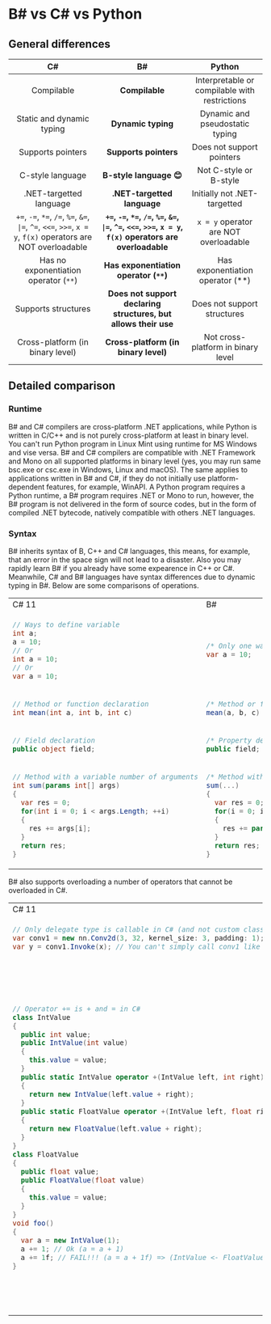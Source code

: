 # B# vs C# vs Python

## General differences

| C#                        | B#                           | Python                                        |
|:-------------------------:|:----------------------------:|:---------------------------------------------:|
| Compilable                | **Compilable**               | Interpretable or compilable with restrictions |
| Static and dynamic typing | **Dynamic typing**           | Dynamic and pseudostatic typing               |
| Supports pointers         | **Supports pointers**        | Does not support pointers                     |
| C-style language          | **B-style language :blush:** | Not C-style or B-style                        |
| .NET-targetted language   | **.NET-targetted language**  | Initially not .NET-targetted                  |
| `+=`, `-=`, `*=`, `/=`, `%=`, `&=`, `\|=`, `^=`, `<<=`, `>>=`, `x = y`, `f(x)` operators are NOT overloadable | **`+=`, `-=`, `*=`, `/=`, `%=`, `&=`, `\|=`, `^=`, `<<=`, `>>=`, `x = y`, `f(x)` operators are overloadable** | `x = y` operator are NOT overloadable |
| Has no exponentiation operator (`**`)                                                                         | **Has exponentiation operator (`**`)**                                                                        | Has exponentiation operator (**)      |
| Supports structures                                                                                           | **Does not support declaring structures, but allows their use**                                               | Does not support structures           |
| Cross-platform (in binary level)                                                                              | **Cross-platform (in binary level)**                                                                          | Not cross-platform in binary level    |

## Detailed comparison

### Runtime

B# and C# compilers are cross-platform .NET applications, while Python is written in C/C++ and is not purely cross-platform at least in binary level. You can't run Python program in Linux Mint using runtime for MS Windows and vise versa. B# and C# compilers are compatible with .NET Framework and Mono on all supported platforms in binary level (yes, you may run same bsc.exe or csc.exe in Windows, Linux and macOS). The same applies to applications written in B# and C#, if they do not initially use platform-dependent features, for example, WinAPI. A Python program requires a Python runtime, a B# program requires .NET or Mono to run, however, the B# program is not delivered in the form of source codes, but in the form of compiled .NET bytecode, natively compatible with others .NET languages.

### Syntax

B# inherits syntax of B, C++ and C# languages, this means, for example, that an error in the space sign will not lead to a disaster. Also you may rapidly learn B# if you already have some expearence in C++ or C#. Meanwhile, C# and B# languages have syntax differences due to dynamic typing in B#. Below are some comparisons of operations.

<table>
<tr>
<td> C# 11 </td>
<td> B# </td>
</tr>
<tr>
<td>

```C#
// Ways to define variable
int a;
a = 10;
// Or
int a = 10;
// Or
var a = 10;
```

</td>
<td>

```C#
/* Only one way to define variable */
var a = 10;
```

</td>
</tr>
<tr>
<td>

```C#
// Method or function declaration
int mean(int a, int b, int c)
```

</td>
<td>

```C#
/* Method or function declaration */
mean(a, b, c)
```

</td>
</tr>
<tr>
<td>

```C#
// Field declaration
public object field;
```

</td>
<td>

```C#
/* Property declaration (fields in B# are also properties) */
public field; /* this code is equivalent for public object field{get; set;} in C#. */
```

</td>
</tr>
<tr>
<td>

```C#
// Мethod with a variable number of arguments
int sum(params int[] args)
{
  var res = 0;
  for(int i = 0; i < args.Length; ++i)
  {
    res += args[i];
  }
  return res;
}
```

</td>
<td>

```C#
/* Мethod with a variable number of arguments */
sum(...)
{
  var res = 0;
  for(i = 0; i < params.Length; ++i)
  {
    res += params[i];
  }
  return res;
}
```

</td>
</tr>
</table>

B# also supports overloading a number of operators that cannot be overloaded in C#.

<table>
<tr>
<td> C# 11 </td>
<td> B# </td>
</tr>
<tr>
<td>

```C#
// Only delegate type is callable in C# (and not custom classes!)
var conv1 = new nn.Conv2d(3, 32, kernel_size: 3, padding: 1);
var y = conv1.Invoke(x); // You can't simply call conv1 like conv1(x)
```

</td>
<td>

```C#
/* Any type may be callable in B# (if it overloads invocation operator) */
var conv1 = new nn.Conv2d(3, 32, kernel_size: 3, padding: 1);
var y = conv1(x);
```

</td>
</tr>
<tr>
<td>

```C#
// Operator += is + and = in C#
class IntValue
{
  public int value;
  public IntValue(int value)
  {
    this.value = value;
  }
  public static IntValue operator +(IntValue left, int right)
  {
    return new IntValue(left.value + right);
  }
  public static FloatValue operator +(IntValue left, float right)
  {
    return new FloatValue(left.value + right);
  }
}
class FloatValue
{
  public float value;
  public FloatValue(float value)
  {
    this.value = value;
  }
}
void foo()
{
  var a = new IntValue(1);
  a += 1; // Ok (a = a + 1)
  a += 1f; // FAIL!!! (a = a + 1f) => (IntValue <- FloatValue)
}
```

</td>
<td>

```C#
/* Operator += is NOT + and = in B# */
class IntValue
{
  public value;
  public IntValue(value)
  {
    if(!(value is int32))
    {
      throw new NotImplementedException("value is not int32!");
    }
    this.value = value;
  }
  public operator +=(this, right)
  {
    if(right is int32)
    {
      this.value += right;
    }
    if(right is float32)
    {
      this = new FloatValue(this.value + right);
    }
    return this;
  }
}
class FloatValue
{
  public value;
  public FloatValue(value)
  {
    this.value = value;
  }
}
foo()
{
  var a = new IntValue(1);
  a += 1; /* Ok (a += 1) */
  a += 1f; /* Ok (a += 1f), a is FloatValue now */
}
```

</td>
</tr>
</table>
